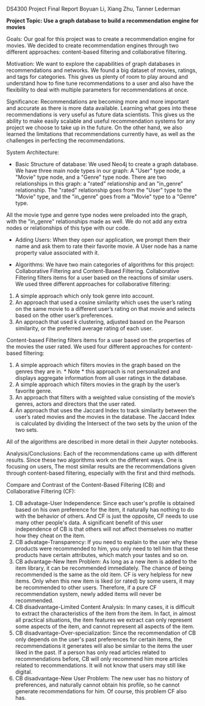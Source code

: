 DS4300 Project Final Report
Boyuan Li, Xiang Zhu, Tanner Lederman

**Project Topic: Use a graph database to build a recommendation engine for movies**

Goals:
Our goal for this project was to create a recommendation engine for movies. We decided to create recommendation engines through two different approaches: content-based filtering and collaborative filtering. 

Motivation:
We want to explore the capabilities of graph databases in recommendations and
networks. We found a big dataset of movies, ratings, and tags for categories. This gives
us plenty of room to play around and understand how to fine tune recommendations to
a user and also have the flexibility to deal with multiple parameters for
recommendations at once.

Significance:
Recommendations are becoming more and more important and accurate as there is more data available. Learning what goes into these recommendations is very useful as future data scientists. This gives us the ability to make easily scalable and useful recommendation systems for any project we choose to take up in the future. On the other hand, we also learned the limitations that recommendations currently have, as well as the challenges in perfecting the recommendations. 

System Architecture:
- Basic Structure of database:
We used Neo4j to create a graph database. We have three main node types in our graph: A "User" type node, a "Movie" type node, and a "Genre" type node. There are two relationships in this graph: a "rated" relationship and an "in_genre" relationship. The "rated" relationship goes from the "User" type to the "Movie" type, and the "in_genre" goes from a "Movie" type to a "Genre" type. 

All the movie type and genre type nodes were preloaded into the graph, with the "in_genre" relationships made as well. We do not add any extra nodes or relationships of this type with our code. 

- Adding Users:
When they open our application, we prompt them their name and ask them to rate their favorite movie. A User node has a name property value associated with it. 

- Algorithms:
We have two main categories of algorithms for this project: Collaborative Filtering and Content-Based Filtering. 
Collaborative Filtering filters items for a user based on the reactions of similar users. We used three different approaches for collaborative filtering:
1.	 A simple approach which only took genre into account.
2.	An approach that used a cosine similarity which uses the user’s rating on the same movie to a different user’s rating on that movie and selects based on the other user’s preferences.
3.	An approach that used k clustering, adjusted based on the Pearson similarity, or the preferred average rating of each user.

Content-based Filtering filters items for a user based on the properties of the movies the user rated. We used four different approaches for content-based filtering:
1.	A simple approach which filters movies in the graph based on the genres they are in.  * Note * this approach is not personalized and displays aggregate information from all user ratings in the database.
2.	A simple approach which filters movies in the graph by the user’s favorite genre.
3.	An approach that filters with a weighted value consisting of the movie’s genres, actors and directors that the user rated.
4.	An approach that uses the Jaccard Index to track similarity between the user’s rated movies and the movies in the database. The Jaccard Index is calculated by dividing the Intersect of the two sets by the union of the two sets.

All of the algorithms are described in more detail in their Jupyter notebooks. 

Analysis/Conclusions:
Each of the recommendations came up with different results. Since these two algorithms work on the different ways. One is focusing on users, The most similar results are the recommendations given through content-based filtering, especially with the first and third methods. 

Compare and Contrast of the Content-Based Filtering (CB) and Collaborative Filtering (CF):
1. CB advatage-User Independence: Since each user's profile is obtained based on his own preference for the item, it naturally has nothing to do with the behavior of others. And CF is just the opposite, CF needs to use many other people's data. A significant benefit of this user independence of CB is that others will not affect themselves no matter how they cheat on the item.
2. CB advatage-Transparency: If you need to explain to the user why these products were recommended to him, you only need to tell him that these products have certain attributes, which match your tastes and so on.
3. CB advantage-New Item Problem: As long as a new item is added to the item library, it can be recommended immediately. The chance of being recommended is the same as the old item. CF is very helpless for new items. Only when this new item is liked (or rated) by some users, it may be recommended to other users. Therefore, if a pure CF recommendation system, newly added items will never be recommended.
4. CB disadvantage-Limited Content Analysis: In many cases, it is difficult to extract the characteristics of the item from the item. In fact, in almost all practical situations, the item features we extract can only represent some aspects of the item, and cannot represent all aspects of the item.
5. CB disadvantage-Over-specialization: Since the recommendation of CB only depends on the user's past preferences for certain items, the recommendations it generates will also be similar to the items the user liked in the past. If a person has only read articles related to recommendations before, CB will only recommend him more articles related to recommendations. It will not know that users may still like digital.
6. CB disadvantage-New User Problem: The new user has no history of preferences, and naturally cannot obtain his profile, so he cannot generate recommendations for him. Of course, this problem CF also has.
